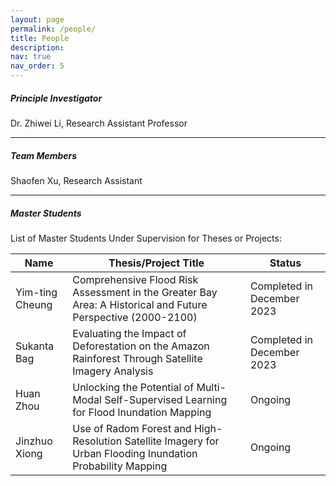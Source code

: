 ```yaml
---
layout: page
permalink: /people/
title: People
description: 
nav: true
nav_order: 5
---
```


##### **Principle Investigator**

Dr. Zhiwei Li, Research Assistant Professor

------



##### **Team Members**

Shaofen Xu, Research Assistant

------



##### **Master Students**

List of Master Students Under Supervision for Theses or Projects:

| Name            | Thesis/Project Title                                                                                         | Status                     |
|-----------------|--------------------------------------------------------------------------------------------------------------|----------------------------|
| Yim-ting Cheung | Comprehensive Flood Risk Assessment in the Greater Bay Area: A Historical and Future Perspective (2000-2100) | Completed in December 2023 |
| Sukanta Bag     | Evaluating the Impact of Deforestation on the Amazon Rainforest Through Satellite Imagery Analysis           | Completed in December 2023 |
| Huan Zhou       | Unlocking the Potential of Multi-Modal Self-Supervised Learning for Flood Inundation Mapping                 | Ongoing                    |
| Jinzhuo Xiong   | Use of Radom Forest and High-Resolution Satellite Imagery for Urban Flooding Inundation Probability Mapping  | Ongoing                    |


